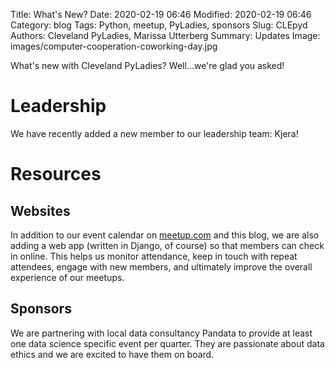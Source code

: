 Title: What's New?
Date: 2020-02-19 06:46
Modified: 2020-02-19 06:46
Category: blog
Tags: Python, meetup, PyLadies, sponsors
Slug: CLEpyd
Authors: Cleveland PyLadies, Marissa Utterberg
Summary: Updates
Image: images/computer-cooperation-coworking-day.jpg

What's new with Cleveland PyLadies? Well...we're glad you asked!

# Leadership

We have recently added a new member to our leadership team: Kjera!

# Resources

## Websites

In addition to our event calendar on [meetup.com](https://www.meetup.com/CLE-PyLadies/) and this blog,
we are also adding a web app (written in Django, of course) so that members can check in online.
This helps us monitor attendance, keep in touch with repeat attendees, engage with new members, and
ultimately improve the overall experience of our meetups.

## Sponsors

We are partnering with local data consultancy Pandata to provide at least one data science
specific event per quarter. They are passionate about data ethics and we are excited to have
them on board.

